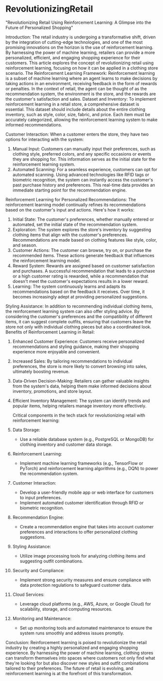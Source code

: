 # RevolutionizingRetail
"Revolutionizing Retail Using Reinforcement Learning: A Glimpse into the Future of Personalized Shopping"

Introduction:
The retail industry is undergoing a transformative shift, driven by the integration of cutting-edge technologies, and one of the most promising innovations on the horizon is the use of reinforcement learning. By harnessing the power of machine learning, retailers can provide a more personalized, efficient, and engaging shopping experience for their customers. This article explores the concept of revolutionizing retail using reinforcement learning, focusing on how it can be applied in a clothing store scenario.
The Reinforcement Learning Framework:
Reinforcement learning is a subset of machine learning where an agent learns to make decisions by taking actions in an environment, receiving feedback in the form of rewards or penalties. In the context of retail, the agent can be thought of as the recommendation system, the environment is the store, and the rewards are the customer's satisfaction and sales.
Dataset and Inventory:
To implement reinforcement learning in a retail store, a comprehensive dataset is essential. This dataset should include details about the entire clothing inventory, such as style, color, size, fabric, and price. Each item must be accurately categorized, allowing the reinforcement learning system to make informed recommendations.

Customer Interaction:
When a customer enters the store, they have two options for interacting with the system:
1. Manual Input:
   Customers can manually input their preferences, such as clothing style, preferred colors, and any specific occasions or events they are shopping for. This information serves as the initial state for the reinforcement learning system.
2. Automated Scanning:
   For a seamless experience, customers can opt for automated scanning. Using advanced technologies like RFID tags or biometric recognition, the system can instantly access the customer's past purchase history and preferences. This real-time data provides an immediate starting point for the recommendation engine.

Reinforcement Learning for Personalized Recommendations:
The reinforcement learning model continually refines its recommendations based on the customer's input and actions. Here's how it works:
1. Initial State:
   The customer's preferences, whether manually entered or automated, set the initial state of the recommendation system.
2. Exploration:
   The system explores the store's inventory by suggesting clothing items that align with the customer's preferences. Recommendations are made based on clothing features like style, color, and season.
3. Customer Actions:
   The customer can browse, try on, or purchase the recommended items. These actions generate feedback that influences the reinforcement learning model.
4. Reward System:
   Rewards are assigned based on customer satisfaction and purchases. A successful recommendation that leads to a purchase or a high customer rating is rewarded, while a recommendation that doesn't meet the customer's expectations results in a lower reward.
5. Learning:
   The system continuously learns and adapts its recommendations based on the feedback it receives. Over time, it becomes increasingly adept at providing personalized suggestions.
   
Styling Assistance:
In addition to recommending individual clothing items, the reinforcement learning system can also offer styling advice. By considering the customer's preferences and the compatibility of different items, it can suggest complete outfits, ensuring that customers leave the store not only with individual clothing pieces but also a coordinated look.
Benefits of Reinforcement Learning in Retail:
1. Enhanced Customer Experience: Customers receive personalized recommendations and styling guidance, making their shopping experience more enjoyable and convenient.
2. Increased Sales: By tailoring recommendations to individual preferences, the store is more likely to convert browsing into sales, ultimately boosting revenue.
3. Data-Driven Decision-Making: Retailers can gather valuable insights from the system's data, helping them make informed decisions about inventory, promotions, and store layout.
4. Efficient Inventory Management: The system can identify trends and popular items, helping retailers manage inventory more effectively.

   Critical components in the tech stack for revolutionizing retail with reinforcement learning:
1. Data Storage:
   - Use a reliable database system (e.g., PostgreSQL or MongoDB) for clothing inventory and customer data storage.
2. Reinforcement Learning:
   - Implement machine learning frameworks (e.g., TensorFlow or PyTorch) and reinforcement learning algorithms (e.g., DQN) to power the recommendation system.
3. Customer Interaction:
   - Develop a user-friendly mobile app or web interface for customers to input preferences.
   - Implement automated customer identification through RFID or biometric recognition.
4. Recommendation Engine:
   - Create a recommendation engine that takes into account customer preferences and interactions to offer personalized clothing suggestions.
5. Styling Assistance:
   - Utilize image processing tools for analyzing clothing items and suggesting outfit combinations.
6. Security and Compliance:
   - Implement strong security measures and ensure compliance with data protection regulations to safeguard customer data.
7. Cloud Services:
   - Leverage cloud platforms (e.g., AWS, Azure, or Google Cloud) for scalability, storage, and computing resources.
8. Monitoring and Maintenance:
   - Set up monitoring tools and automated maintenance to ensure the system runs smoothly and address issues promptly.

Conclusion:
Reinforcement learning is poised to revolutionize the retail industry by creating a highly personalized and engaging shopping experience. By harnessing the power of machine learning, clothing stores can transform themselves into spaces where customers not only find what they're looking for but also discover new styles and outfit combinations tailored to their preferences. The future of retail is evolving, and reinforcement learning is at the forefront of this transformation.

